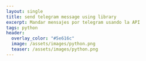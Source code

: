 ```yaml
---
layout: single
title: send telegram message using library
excerpt: Mandar mensajes por telegram usando la API
tags: python
header:
  overlay_color: "#5e616c"
  image: /assets/images/python.png
  teaser: /assets/images/python.png
---
```


<script src="https://gist.github.com/crakernano/b44f401fa6d3e5fdb9640235ce13eea4.js"></script>